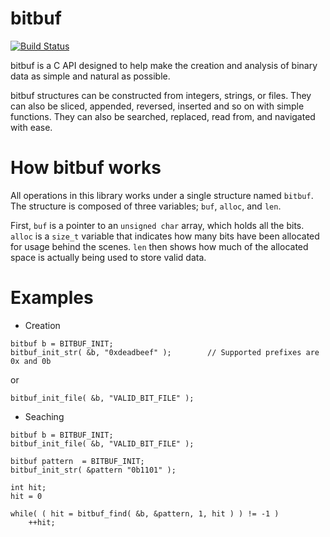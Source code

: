 # bitbuf
[![Build Status](https://travis-ci.org/mkchoi212/bitbuf.svg?branch=master)](https://travis-ci.org/mkchoi212/bitbuf)

bitbuf is a C API designed to help make the creation and analysis of binary data as simple and natural as possible.

bitbuf structures can be constructed from integers, strings, or files.
They can also be sliced, appended, reversed, inserted and so on with simple functions.
They can also be searched, replaced, read from, and navigated with ease.

# How bitbuf works
All operations in this library works under a single structure named `bitbuf`. The structure is composed of three variables; `buf`, `alloc`, and `len`.

First, `buf` is a pointer to an `unsigned char` array, which holds all the bits. 
`alloc` is a `size_t` variable that indicates how many bits have been allocated for usage behind the scenes.
`len` then shows how much of the allocated space is actually being used to store valid data.

# Examples
- Creation
```
bitbuf b = BITBUF_INIT;
bitbuf_init_str( &b, "0xdeadbeef" );        // Supported prefixes are 0x and 0b
```
or

```
bitbuf_init_file( &b, "VALID_BIT_FILE" );
```

- Seaching
```
bitbuf b = BITBUF_INIT;
bitbuf_init_file( &b, "VALID_BIT_FILE" );

bitbuf pattern  = BITBUF_INIT;
bitbuf_init_str( &pattern "0b1101" );

int hit;
hit = 0

while( ( hit = bitbuf_find( &b, &pattern, 1, hit ) ) != -1 ) 
    ++hit;
```
